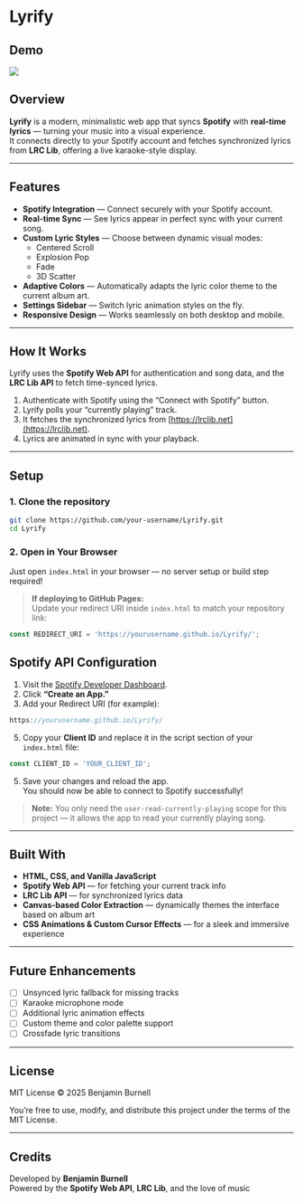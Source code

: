 # Lyrify

## Demo
<img src="https://s1.ezgif.com/tmp/ezgif-11c43742c18440.gif"></img>


## Overview

**Lyrify** is a modern, minimalistic web app that syncs **Spotify** with **real-time lyrics** — turning your music into a visual experience.  
It connects directly to your Spotify account and fetches synchronized lyrics from **LRC Lib**, offering a live karaoke-style display.

---

## Features

- **Spotify Integration** — Connect securely with your Spotify account.  
- **Real-time Sync** — See lyrics appear in perfect sync with your current song.  
- **Custom Lyric Styles** — Choose between dynamic visual modes:
  - Centered Scroll  
  - Explosion Pop  
  - Fade  
  - 3D Scatter  
- **Adaptive Colors** — Automatically adapts the lyric color theme to the current album art.  
- **Settings Sidebar** — Switch lyric animation styles on the fly.  
- **Responsive Design** — Works seamlessly on both desktop and mobile.

---

## How It Works

Lyrify uses the **Spotify Web API** for authentication and song data, and the **LRC Lib API** to fetch time-synced lyrics.

1. Authenticate with Spotify using the “Connect with Spotify” button.  
2. Lyrify polls your “currently playing” track.  
3. It fetches the synchronized lyrics from [https://lrclib.net](https://lrclib.net).  
4. Lyrics are animated in sync with your playback.

---

## Setup

### 1. Clone the repository
```bash
git clone https://github.com/your-username/Lyrify.git
cd Lyrify
```

### 2. Open in Your Browser
Just open `index.html` in your browser — no server setup or build step required!

> **If deploying to GitHub Pages:**  
> Update your redirect URI inside `index.html` to match your repository link:
```js
const REDIRECT_URI = 'https://yourusername.github.io/Lyrify/';
```

## Spotify API Configuration

1. Visit the [Spotify Developer Dashboard](https://developer.spotify.com/dashboard).  
2. Click **“Create an App.”**  
3. Add your Redirect URI (for example):
```js
https://yourusername.github.io/Lyrify/
```
5. Copy your **Client ID** and replace it in the script section of your `index.html` file:
```js
const CLIENT_ID = 'YOUR_CLIENT_ID';
```

5. Save your changes and reload the app.  
   You should now be able to connect to Spotify successfully!

> **Note:** You only need the `user-read-currently-playing` scope for this project — it allows the app to read your currently playing song.

---

## Built With

- **HTML, CSS, and Vanilla JavaScript**  
- **Spotify Web API** — for fetching your current track info  
- **LRC Lib API** — for synchronized lyrics data  
- **Canvas-based Color Extraction** — dynamically themes the interface based on album art  
- **CSS Animations & Custom Cursor Effects** — for a sleek and immersive experience  

---

## Future Enhancements

- [ ] Unsynced lyric fallback for missing tracks  
- [ ] Karaoke microphone mode  
- [ ] Additional lyric animation effects  
- [ ] Custom theme and color palette support  
- [ ] Crossfade lyric transitions  

---

## License

MIT License © 2025 Benjamin Burnell

You’re free to use, modify, and distribute this project under the terms of the MIT License.

---

## Credits

Developed by **Benjamin Burnell**  
Powered by the **Spotify Web API**, **LRC Lib**, and the love of music


